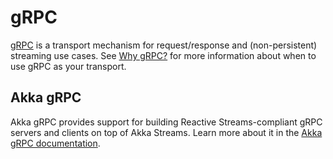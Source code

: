 # gRPC

[gRPC](https://grpc.io/) is a transport mechanism for request/response and (non-persistent) streaming use cases. See [Why gRPC?](https://doc.akka.io/libraries/akka-grpc/current/whygrpc.html) for more information about when to use gRPC as your transport.

## Akka gRPC

Akka gRPC provides support for building Reactive Streams-compliant gRPC servers and clients on top of Akka Streams.
Learn more about it in the [Akka gRPC documentation](https://doc.akka.io/libraries/akka-grpc/current/).   
